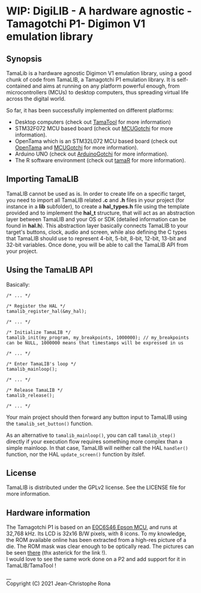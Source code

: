 # WIP: DigiLIB - A hardware agnostic -Tamagotchi P1- Digimon V1 emulation library


## Synopsis

TamaLib is a hardware agnostic Digimon V1 emulation library, using a good chunk of code from TamaLIB, a Tamagotchi P1 emulation library. It is self-contained and aims at running on any platform powerful enough, from microcontrollers (MCUs) to desktop computers, thus spreading virtual life across the digital world.

So far, it has been successfully implemented on different platforms:
- Desktop computers (check out [TamaTool](https://github.com/jcrona/tamatool/) for more information) 
- STM32F072 MCU based board (check out [MCUGotchi](https://github.com/jcrona/mcugotchi/) for more information).
- OpenTama which is an STM32L072 MCU based board (check out [OpenTama](https://github.com/Sparkr-tech/opentama) and [MCUGotchi](https://github.com/jcrona/mcugotchi/) for more information).
- Arduino UNO (check out [ArduinoGotchi](https://github.com/GaryZ88/ArduinoGotchi/) for more information).
- The R software environment (check out [tamaR](https://github.com/almarch/tamaR/) for more information).

## Importing TamaLIB

TamaLIB cannot be used as is. In order to create life on a specific target, you need to import all TamaLIB related __.c__ and __.h__ files in your project (for instance in a __lib__ subfolder), to create a __hal_types.h__ file using the template provided and to implement the __hal_t__ structure, that will act as an abstraction layer between TamaLIB and your OS or SDK (detailed information can be found in __hal.h__). This abstraction layer basically connects TamaLIB to your target's buttons, clock, audio and screen, while also defining the C types that TamaLIB should use to represent 4-bit, 5-bit, 8-bit, 12-bit, 13-bit and 32-bit variables. Once done, you will be able to call the TamaLIB API from your project.


## Using the TamaLIB API

Basically:
```
/* ... */

/* Register the HAL */
tamalib_register_hal(&my_hal);

/* ... */

/* Initialize TamaLIB */
tamalib_init(my_program, my_breakpoints, 1000000); // my_breakpoints can be NULL, 1000000 means that timestamps will be expressed in us

/* ... */

/* Enter TamaLIB's loop */
tamalib_mainloop();

/* ... */

/* Release TamaLIB */
tamalib_release();

/* ... */
```
Your main project should then forward any button input to TamaLIB using the `tamalib_set_button()` function.

As an alternative to `tamalib_mainloop()`, you can call `tamalib_step()` directly if your execution flow requires something more complex than a simple mainloop. In that case, TamaLIB will neither call the HAL `handler()` function, nor the HAL `update_screen()` function by itslef.


## License

TamaLIB is distributed under the GPLv2 license. See the LICENSE file for more information.


## Hardware information

The Tamagotchi P1 is based on an
[E0C6S46 Epson MCU](https://download.epson-europe.com/pub/electronics-de/asmic/4bit/62family/technicalmanual/tm_6s46.pdf),
and runs at 32,768 kHz. Its LCD is 32x16 B/W pixels, with 8 icons.
To my knowledge, the ROM available online has been extracted from a high-res picture of a die. The ROM mask was clear enough to be optically read. The pictures can be seen [there](https://siliconpr0n.org/map/bandai/tamagotchi-v1/) (thx asterick for the link !).  
I would love to see the same work done on a P2 and add support for it in TamaLIB/TamaTool !

__  
Copyright (C) 2021 Jean-Christophe Rona
